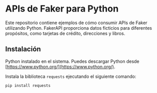 # APIs de Faker para Python

Este repositorio contiene ejemplos de cómo consumir APIs de Faker utilizando Python. FakerAPI proporciona datos ficticios para diferentes propósitos, como tarjetas de crédito, direcciones y libros.

## Instalación

Python instalado en el sistema. Puedes descargar Python desde [https://www.python.org/](https://www.python.org/).

Instala la biblioteca `requests` ejecutando el siguiente comando:

```bash
pip install requests
